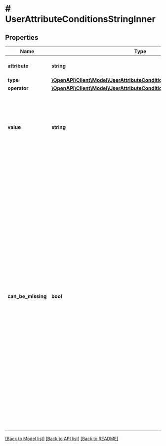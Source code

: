 # # UserAttributeConditionsStringInner

## Properties

Name | Type | Description | Notes
------------ | ------------- | ------------- | -------------
**attribute** | **string** | User attribute code. |
**type** | [**\OpenAPI\Client\Model\UserAttributeConditionsPropertiesTypeString**](UserAttributeConditionsPropertiesTypeString.md) |  |
**operator** | [**\OpenAPI\Client\Model\UserAttributeConditionsPropertiesOperatorString**](UserAttributeConditionsPropertiesOperatorString.md) |  |
**value** | **string** | Condition value which user attribute value will be compared to. Type depends on attribute type. |
**can_be_missing** | **bool** | Indicates that the condition is met even if attribute is missing from user attributes. Pass &#x60;true&#x60; to show the item to users who don&#39;t have this attribute. Users who have the attribute, but the value does not match that specified in the condition, will not see the item. &#x60;false&#x60; — users who have the attribute, but the value does not match that specified in the condition, or the attribute is missing, will not see the item. | [optional]

[[Back to Model list]](../../README.md#models) [[Back to API list]](../../README.md#endpoints) [[Back to README]](../../README.md)
